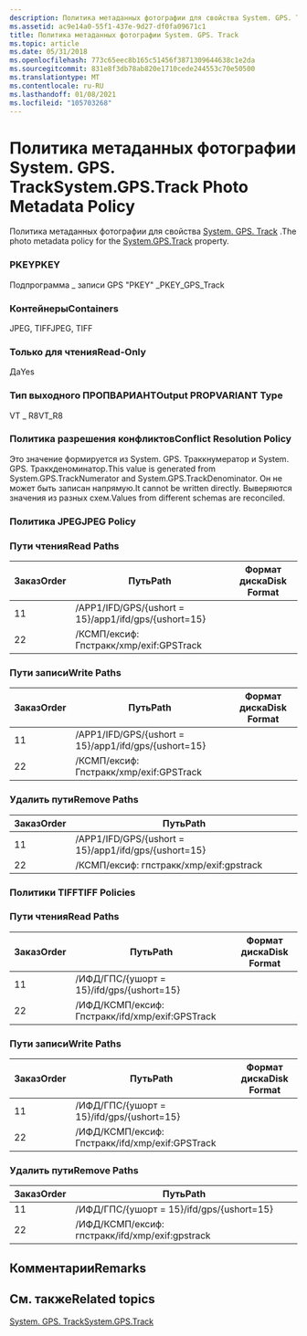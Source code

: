 ```yaml
---
description: Политика метаданных фотографии для свойства System. GPS. Track.
ms.assetid: ac9e14a0-55f1-437e-9d27-df0fa09671c1
title: Политика метаданных фотографии System. GPS. Track
ms.topic: article
ms.date: 05/31/2018
ms.openlocfilehash: 773c65eec8b165c51456f3871309644638c1e2da
ms.sourcegitcommit: 831e8f3db78ab820e1710cede244553c70e50500
ms.translationtype: MT
ms.contentlocale: ru-RU
ms.lasthandoff: 01/08/2021
ms.locfileid: "105703268"
---
```

# <a name="systemgpstrack-photo-metadata-policy"></a><span data-ttu-id="971bf-103">Политика метаданных фотографии System. GPS. Track</span><span class="sxs-lookup"><span data-stu-id="971bf-103">System.GPS.Track Photo Metadata Policy</span></span>

<span data-ttu-id="971bf-104">Политика метаданных фотографии для свойства [System. GPS. Track](../properties/props-system-gps-track.md) .</span><span class="sxs-lookup"><span data-stu-id="971bf-104">The photo metadata policy for the [System.GPS.Track](../properties/props-system-gps-track.md) property.</span></span>

### <a name="pkey"></a><span data-ttu-id="971bf-105">PKEY</span><span class="sxs-lookup"><span data-stu-id="971bf-105">PKEY</span></span>

<span data-ttu-id="971bf-106">Подпрограмма \_ записи GPS "PKEY" \_</span><span class="sxs-lookup"><span data-stu-id="971bf-106">PKEY\_GPS\_Track</span></span>

### <a name="containers"></a><span data-ttu-id="971bf-107">Контейнеры</span><span class="sxs-lookup"><span data-stu-id="971bf-107">Containers</span></span>

<span data-ttu-id="971bf-108">JPEG, TIFF</span><span class="sxs-lookup"><span data-stu-id="971bf-108">JPEG, TIFF</span></span>

### <a name="read-only"></a><span data-ttu-id="971bf-109">Только для чтения</span><span class="sxs-lookup"><span data-stu-id="971bf-109">Read-Only</span></span>

<span data-ttu-id="971bf-110">Да</span><span class="sxs-lookup"><span data-stu-id="971bf-110">Yes</span></span>

### <a name="output-propvariant-type"></a><span data-ttu-id="971bf-111">Тип выходного ПРОПВАРИАНТ</span><span class="sxs-lookup"><span data-stu-id="971bf-111">Output PROPVARIANT Type</span></span>

<span data-ttu-id="971bf-112">VT \_ R8</span><span class="sxs-lookup"><span data-stu-id="971bf-112">VT\_R8</span></span>

### <a name="conflict-resolution-policy"></a><span data-ttu-id="971bf-113">Политика разрешения конфликтов</span><span class="sxs-lookup"><span data-stu-id="971bf-113">Conflict Resolution Policy</span></span>

<span data-ttu-id="971bf-114">Это значение формируется из System. GPS. Траккнумератор и System. GPS. Траккденоминатор.</span><span class="sxs-lookup"><span data-stu-id="971bf-114">This value is generated from System.GPS.TrackNumerator and System.GPS.TrackDenominator.</span></span> <span data-ttu-id="971bf-115">Он не может быть записан напрямую.</span><span class="sxs-lookup"><span data-stu-id="971bf-115">It cannot be written directly.</span></span> <span data-ttu-id="971bf-116">Выверяются значения из разных схем.</span><span class="sxs-lookup"><span data-stu-id="971bf-116">Values from different schemas are reconciled.</span></span>

### <a name="jpeg-policy"></a><span data-ttu-id="971bf-117">Политика JPEG</span><span class="sxs-lookup"><span data-stu-id="971bf-117">JPEG Policy</span></span>

### <a name="read-paths"></a><span data-ttu-id="971bf-118">Пути чтения</span><span class="sxs-lookup"><span data-stu-id="971bf-118">Read Paths</span></span>



| <span data-ttu-id="971bf-119">Заказ</span><span class="sxs-lookup"><span data-stu-id="971bf-119">Order</span></span> | <span data-ttu-id="971bf-120">Путь</span><span class="sxs-lookup"><span data-stu-id="971bf-120">Path</span></span>                      | <span data-ttu-id="971bf-121">Формат диска</span><span class="sxs-lookup"><span data-stu-id="971bf-121">Disk Format</span></span> |
|-------|---------------------------|-------------|
| <span data-ttu-id="971bf-122">1</span><span class="sxs-lookup"><span data-stu-id="971bf-122">1</span></span>     | <span data-ttu-id="971bf-123">/APP1/IFD/GPS/{ushort = 15}</span><span class="sxs-lookup"><span data-stu-id="971bf-123">/app1/ifd/gps/{ushort=15}</span></span> |             |
| <span data-ttu-id="971bf-124">2</span><span class="sxs-lookup"><span data-stu-id="971bf-124">2</span></span>     | <span data-ttu-id="971bf-125">/КСМП/ексиф: Гпстракк</span><span class="sxs-lookup"><span data-stu-id="971bf-125">/xmp/exif:GPSTrack</span></span>        |             |



 

### <a name="write-paths"></a><span data-ttu-id="971bf-126">Пути записи</span><span class="sxs-lookup"><span data-stu-id="971bf-126">Write Paths</span></span>



| <span data-ttu-id="971bf-127">Заказ</span><span class="sxs-lookup"><span data-stu-id="971bf-127">Order</span></span> | <span data-ttu-id="971bf-128">Путь</span><span class="sxs-lookup"><span data-stu-id="971bf-128">Path</span></span>                      | <span data-ttu-id="971bf-129">Формат диска</span><span class="sxs-lookup"><span data-stu-id="971bf-129">Disk Format</span></span> |
|-------|---------------------------|-------------|
| <span data-ttu-id="971bf-130">1</span><span class="sxs-lookup"><span data-stu-id="971bf-130">1</span></span>     | <span data-ttu-id="971bf-131">/APP1/IFD/GPS/{ushort = 15}</span><span class="sxs-lookup"><span data-stu-id="971bf-131">/app1/ifd/gps/{ushort=15}</span></span> |             |
| <span data-ttu-id="971bf-132">2</span><span class="sxs-lookup"><span data-stu-id="971bf-132">2</span></span>     | <span data-ttu-id="971bf-133">/КСМП/ексиф: Гпстракк</span><span class="sxs-lookup"><span data-stu-id="971bf-133">/xmp/exif:GPSTrack</span></span>        |             |



 

### <a name="remove-paths"></a><span data-ttu-id="971bf-134">Удалить пути</span><span class="sxs-lookup"><span data-stu-id="971bf-134">Remove Paths</span></span>



| <span data-ttu-id="971bf-135">Заказ</span><span class="sxs-lookup"><span data-stu-id="971bf-135">Order</span></span> | <span data-ttu-id="971bf-136">Путь</span><span class="sxs-lookup"><span data-stu-id="971bf-136">Path</span></span>                      |
|-------|---------------------------|
| <span data-ttu-id="971bf-137">1</span><span class="sxs-lookup"><span data-stu-id="971bf-137">1</span></span>     | <span data-ttu-id="971bf-138">/APP1/IFD/GPS/{ushort = 15}</span><span class="sxs-lookup"><span data-stu-id="971bf-138">/app1/ifd/gps/{ushort=15}</span></span> |
| <span data-ttu-id="971bf-139">2</span><span class="sxs-lookup"><span data-stu-id="971bf-139">2</span></span>     | <span data-ttu-id="971bf-140">/КСМП/ексиф: гпстракк</span><span class="sxs-lookup"><span data-stu-id="971bf-140">/xmp/exif:gpstrack</span></span>        |



 

### <a name="tiff-policies"></a><span data-ttu-id="971bf-141">Политики TIFF</span><span class="sxs-lookup"><span data-stu-id="971bf-141">TIFF Policies</span></span>

### <a name="read-paths"></a><span data-ttu-id="971bf-142">Пути чтения</span><span class="sxs-lookup"><span data-stu-id="971bf-142">Read Paths</span></span>



| <span data-ttu-id="971bf-143">Заказ</span><span class="sxs-lookup"><span data-stu-id="971bf-143">Order</span></span> | <span data-ttu-id="971bf-144">Путь</span><span class="sxs-lookup"><span data-stu-id="971bf-144">Path</span></span>                   | <span data-ttu-id="971bf-145">Формат диска</span><span class="sxs-lookup"><span data-stu-id="971bf-145">Disk Format</span></span> |
|-------|------------------------|-------------|
| <span data-ttu-id="971bf-146">1</span><span class="sxs-lookup"><span data-stu-id="971bf-146">1</span></span>     | <span data-ttu-id="971bf-147">/ИФД/ГПС/{ушорт = 15}</span><span class="sxs-lookup"><span data-stu-id="971bf-147">/ifd/gps/{ushort=15}</span></span>   |             |
| <span data-ttu-id="971bf-148">2</span><span class="sxs-lookup"><span data-stu-id="971bf-148">2</span></span>     | <span data-ttu-id="971bf-149">/ИФД/КСМП/ексиф: Гпстракк</span><span class="sxs-lookup"><span data-stu-id="971bf-149">/ifd/xmp/exif:GPSTrack</span></span> |             |



 

### <a name="write-paths"></a><span data-ttu-id="971bf-150">Пути записи</span><span class="sxs-lookup"><span data-stu-id="971bf-150">Write Paths</span></span>



| <span data-ttu-id="971bf-151">Заказ</span><span class="sxs-lookup"><span data-stu-id="971bf-151">Order</span></span> | <span data-ttu-id="971bf-152">Путь</span><span class="sxs-lookup"><span data-stu-id="971bf-152">Path</span></span>                   | <span data-ttu-id="971bf-153">Формат диска</span><span class="sxs-lookup"><span data-stu-id="971bf-153">Disk Format</span></span> |
|-------|------------------------|-------------|
| <span data-ttu-id="971bf-154">1</span><span class="sxs-lookup"><span data-stu-id="971bf-154">1</span></span>     | <span data-ttu-id="971bf-155">/ИФД/ГПС/{ушорт = 15}</span><span class="sxs-lookup"><span data-stu-id="971bf-155">/ifd/gps/{ushort=15}</span></span>   |             |
| <span data-ttu-id="971bf-156">2</span><span class="sxs-lookup"><span data-stu-id="971bf-156">2</span></span>     | <span data-ttu-id="971bf-157">/ИФД/КСМП/ексиф: Гпстракк</span><span class="sxs-lookup"><span data-stu-id="971bf-157">/ifd/xmp/exif:GPSTrack</span></span> |             |



 

### <a name="remove-paths"></a><span data-ttu-id="971bf-158">Удалить пути</span><span class="sxs-lookup"><span data-stu-id="971bf-158">Remove Paths</span></span>



| <span data-ttu-id="971bf-159">Заказ</span><span class="sxs-lookup"><span data-stu-id="971bf-159">Order</span></span> | <span data-ttu-id="971bf-160">Путь</span><span class="sxs-lookup"><span data-stu-id="971bf-160">Path</span></span>                   |
|-------|------------------------|
| <span data-ttu-id="971bf-161">1</span><span class="sxs-lookup"><span data-stu-id="971bf-161">1</span></span>     | <span data-ttu-id="971bf-162">/ИФД/ГПС/{ушорт = 15}</span><span class="sxs-lookup"><span data-stu-id="971bf-162">/ifd/gps/{ushort=15}</span></span>   |
| <span data-ttu-id="971bf-163">2</span><span class="sxs-lookup"><span data-stu-id="971bf-163">2</span></span>     | <span data-ttu-id="971bf-164">/ИФД/КСМП/ексиф: гпстракк</span><span class="sxs-lookup"><span data-stu-id="971bf-164">/ifd/xmp/exif:gpstrack</span></span> |



 

## <a name="remarks"></a><span data-ttu-id="971bf-165">Комментарии</span><span class="sxs-lookup"><span data-stu-id="971bf-165">Remarks</span></span>

## <a name="related-topics"></a><span data-ttu-id="971bf-166">См. также</span><span class="sxs-lookup"><span data-stu-id="971bf-166">Related topics</span></span>

<dl> <dt>

[<span data-ttu-id="971bf-167">System. GPS. Track</span><span class="sxs-lookup"><span data-stu-id="971bf-167">System.GPS.Track</span></span>](../properties/props-system-gps-track.md)
</dt> </dl>

 

 
